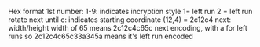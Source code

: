 Hex format
1st number: 1-9: indicates incryption style
1= left run
2 = left run rotate
next until c: indicates starting coordinate (12,4) = 2c12c4
next: width/height width of 65 means 2c12c4c65c
next encoding, with a for left runs
so 2c12c4c65c33a345a
means it's left run encoded
